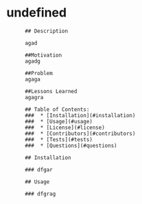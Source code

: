 # undefined

          ## Description 

          agad

          ##Motivation 
          agadg

          ##Problem
          agaga

          ##Lessons Learned
          agagra

          ## Table of Contents:
          ###  * [Installation](#installation)
          ###  * [Usage](#usage)
          ###  * [License](#license)
          ###  * [Contributors](#contributors)
          ###  * [Tests](#tests)
          ###  * [Questions](#questions)

          ## Installation

          ### dfgar

          ## Usage

          ### dfgrag


      

